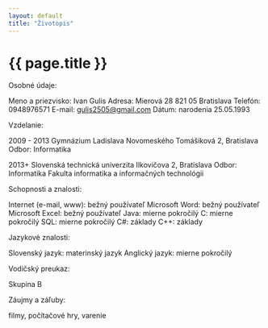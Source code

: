 ```yaml
---
layout: default
title: "Životopis"
---
```


# {{ page.title }}

Osobné údaje:

Meno a priezvisko: Ivan Gulis
Adresa: Mierová 28 821 05 Bratislava
Telefón: 0948976571
E-mail: gulis2505@gmail.com
Dátum: narodenia 25.05.1993

Vzdelanie:

2009 - 2013 Gymnázium Ladislava Novomeského
Tomášiková 2, Bratislava 
Odbor: Informatika 

2013+ Slovenská technická univerzita
Ilkovičova 2, Bratislava 
Odbor: Informatika
Fakulta informatika a informačných technológii

Schopnosti a znalosti:

Internet (e-mail, www): bežný používateľ
Microsoft Word: bežný používateľ
Microsoft Excel: bežný používateľ
Java: mierne pokročilý
C: mierne pokročilý
SQL: mierne pokročilý
C#: základy
C++: základy

Jazykové znalosti:

Slovenský jazyk: materinský jazyk
Anglický jazyk: mierne pokročilý

Vodičský preukaz:

Skupina B

Záujmy a záľuby:

filmy, počítačové hry, varenie
